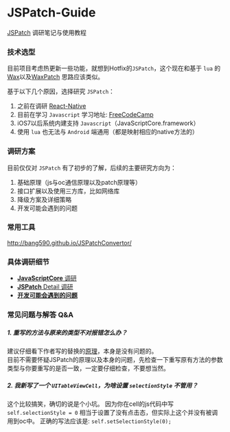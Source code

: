 # JSPatch-Guide
[JSPatch](https://github.com/bang590/JSPatch) 调研笔记与使用教程  

### 技术选型
目前项目考虑热更新一些功能，就想到Hotfix的`JSPatch`，这个现在和基于 `lua` 的 [Wax](https://github.com/alibaba/wax)以及[WaxPatch](https://github.com/mmin18/WaxPatch) 思路应该类似。  

基于以下几个原因，选择研究 `JSPatch`：  
1. 之前在调研 [React-Native](https://github.com/ReactNativeGuide)  
2. 目前在学习 `Javascript` 学习地址: [FreeCodeCamp](https://www.freecodecamp.com)  
3. iOS7以后系统内建支持 `Javascript`（JavaScriptCore.framework）  
4. 使用 `lua` 也无法与 `Android` 端通用（都是映射相应的native方法的）  

### 调研方案
目前仅仅对 `JSPatch` 有了初步的了解，后续的主要研究方向为：  
1. 基础原理（js与oc通信原理以及patch原理等）  
2. 接口扩展以及使用三方库，比如网络库  
3. 降级方案及详细策略  
4. 开发可能会遇到的问题  

### 常用工具
<http://bang590.github.io/JSPatchConvertor/>


### 具体调研细节
-   [**JavaScriptCore** 调研](/JavaScriptCore/JSCGuide.md)
-   [**JSPatch** Detail 调研](/JSPatchDetail/JSPatchDetail.md)
-   [**开发可能会遇到的问题**](/DevelopDemo/DevelopDemo.md)

### 常见问题与解答 Q&A
##### 1. 重写的方法与原来的类型不对报错怎么办？
建议仔细看下作者写的替换的[原理](https://github.com/bang590/JSPatch/wiki/JSPatch-%E5%AE%9E%E7%8E%B0%E5%8E%9F%E7%90%86%E8%AF%A6%E8%A7%A3)，本身是没有问题的。  
目前不需要怀疑JSPatch的原理以及本身的问题，先检查一下重写原有方法的参数类型与你要重写的是否一致，一定要仔细检查，不要想当然。
##### 2. 我新写了一个 `UITableViewCell`，为啥设置 `selectionStyle` 不管用？
这个比较搞笑，确切的说是个小坑。 因为你在cell的js代码中写 `self.selectionStyle = 0` 相当于设置了没有点击态，但实际上这个并没有被调用到oc中。 正确的写法应该是: `self.setSelectionStyle(0);`
